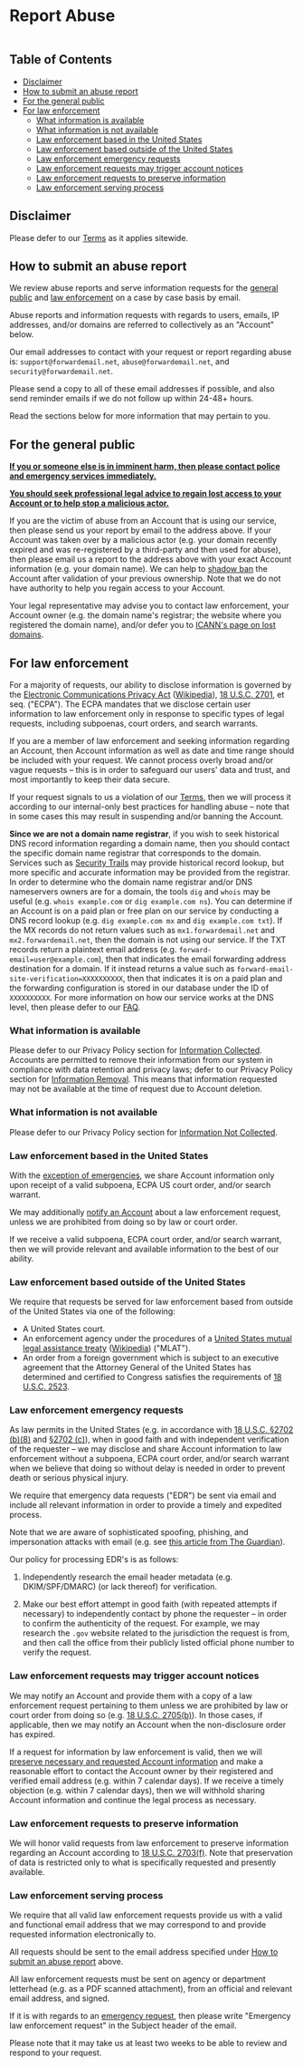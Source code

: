 # Report Abuse

<img loading="lazy" src="/img/articles/report-abuse.webp" alt="" class="rounded-lg" />


## Table of Contents

* [Disclaimer](#disclaimer)
* [How to submit an abuse report](#how-to-submit-an-abuse-report)
* [For the general public](#for-the-general-public)
* [For law enforcement](#for-law-enforcement)
  * [What information is available](#what-information-is-available)
  * [What information is not available](#what-information-is-not-available)
  * [Law enforcement based in the United States](#law-enforcement-based-in-the-united-states)
  * [Law enforcement based outside of the United States](#law-enforcement-based-outside-of-the-united-states)
  * [Law enforcement emergency requests](#law-enforcement-emergency-requests)
  * [Law enforcement requests may trigger account notices](#law-enforcement-requests-may-trigger-account-notices)
  * [Law enforcement requests to preserve information](#law-enforcement-requests-to-preserve-information)
  * [Law enforcement serving process](#law-enforcement-serving-process)


## Disclaimer

Please defer to our [Terms](/terms) as it applies sitewide.


## How to submit an abuse report

We review abuse reports and serve information requests for the [general public](#for-the-general-public) and [law enforcement](#for-law-enforcement) on a case by case basis by email.

Abuse reports and information requests with regards to users, emails, IP addresses, and/or domains are referred to collectively as an "Account" below.

Our email addresses to contact with your request or report regarding abuse is: `support@forwardemail.net`, `abuse@forwardemail.net`, and `security@forwardemail.net`.

Please send a copy to all of these email addresses if possible, and also send reminder emails if we do not follow up within 24-48+ hours.

Read the sections below for more information that may pertain to you.


## For the general public

<u>**If you or someone else is in imminent harm, then please contact police and emergency services immediately.**</u>

<u>**You should seek professional legal advice to regain lost access to your Account or to help stop a malicious actor.**</u>

If you are the victim of abuse from an Account that is using our service, then please send us your report by email to the address above.  If your Account was taken over by a malicious actor (e.g. your domain recently expired and was re-registered by a third-party and then used for abuse), then please email us a report to the address above with your exact Account information (e.g. your domain name).  We can help to [shadow ban](https://en.wikipedia.org/wiki/Shadow_banning) the Account after validation of your previous ownership.  Note that we do not have authority to help you regain access to your Account.

Your legal representative may advise you to contact law enforcement, your Account owner (e.g. the domain name's registrar; the website where you registered the domain name), and/or defer you to [ICANN's page on lost domains](https://www.icann.org/resources/pages/lost-domain-names).


## For law enforcement

For a majority of requests, our ability to disclose information is governed by the [Electronic Communications Privacy Act](https://bja.ojp.gov/program/it/privacy-civil-liberties/authorities/statutes/1285) ([Wikipedia](https://en.wikipedia.org/wiki/Electronic_Communications_Privacy_Act)), [18 U.S.C. 2701](https://www.govinfo.gov/link/uscode/18/2701), et seq. ("ECPA").  The ECPA mandates that we disclose certain user information to law enforcement only in response to specific types of legal requests, including subpoenas, court orders, and search warrants.

If you are a member of law enforcement and seeking information regarding an Account, then Account information as well as date and time range should be included with your request.  We cannot process overly broad and/or vague requests – this is in order to safeguard our users' data and trust, and most importantly to keep their data secure.

If your request signals to us a violation of our [Terms](/terms), then we will process it according to our internal-only best practices for handling abuse – note that in some cases this may result in suspending and/or banning the Account.

**Since we are not a domain name registrar**, if you wish to seek historical DNS record information regarding a domain name, then you should contact the specific domain name registrar that corresponds to the domain.  Services such as [Security Trails]() may provide historical record lookup, but more specific and accurate information may be provided from the registrar.  In order to determine who the domain name registrar and/or DNS nameservers owners are for a domain, the tools `dig` and `whois` may be useful (e.g. `whois example.com` or `dig example.com ns`).  You can determine if an Account is on a paid plan or free plan on our service by conducting a DNS record lookup (e.g. `dig example.com mx` and `dig example.com txt`).  If the MX records do not return values such as `mx1.forwardemail.net` and `mx2.forwardemail.net`, then the domain is not using our service.  If the TXT records return a plaintext email address (e.g. `forward-email=user@example.com`), then that indicates the email forwarding address destination for a domain.  If it instead returns a value such as `forward-email-site-verification=XXXXXXXXXX`, then that indicates it is on a paid plan and the forwarding configuration is stored in our database under the ID of `XXXXXXXXXX`.  For more information on how our service works at the DNS level, then please defer to our [FAQ](/faq).

### What information is available

Please defer to our Privacy Policy section for [Information Collected](/privacy#information-collected).  Accounts are permitted to remove their information from our system in compliance with data retention and privacy laws; defer to our Privacy Policy section for [Information Removal](/privacy#information-removal). This means that information requested may not be available at the time of request due to Account deletion.

### What information is not available

Please defer to our Privacy Policy section for [Information Not Collected](/privacy#information-not-collected).

### Law enforcement based in the United States

With the [exception of emergencies](#law-enforcement-emergency-requests), we share Account information only upon receipt of a valid subpoena, ECPA US court order, and/or search warrant.

We may additionally [notify an Account](#law-enforcement-requests-may-trigger-account-notices) about a law enforcement request, unless we are prohibited from doing so by law or court order.

If we receive a valid subpoena, ECPA court order, and/or search warrant, then we will provide relevant and available information to the best of our ability.

### Law enforcement based outside of the United States

We require that requests be served for law enforcement based from outside of the United States via one of the following:

* A United States court.
* An enforcement agency under the procedures of a [United States mutual legal assistance treaty](https://www.justice.gov/criminal-oia/file/1498806/download) ([Wikipedia](https://en.wikipedia.org/wiki/Mutual_legal_assistance_treaty)) ("MLAT").
* An order from a foreign government which  is subject to an executive agreement that the Attorney General of the United States has determined and certified to Congress satisfies the requirements of [18 U.S.C. 2523](https://www.govinfo.gov/link/uscode/18/2523).

### Law enforcement emergency requests

As law permits in the United States (e.g. in accordance with [18 U.S.C. §2702 (b)(8)](https://www.law.cornell.edu/uscode/text/18/2702#:\~:text=\(8\)to%20a%20governmental%20entity%2C%20if%20the%20provider%2C%20in%20good%20faith%2C%20believes%20that%20an%20emergency%20involving%20danger%20of%20death%20or%20serious%20physical%20injury%20to%20any%20person%20requires%20disclosure%20without%20delay%20of%20communications%20relating%20to%20the%20emergency%3B%20or) and [§2702 (c)](https://www.law.cornell.edu/uscode/text/18/2702#:\~:text=\(c\)Exceptions%20for%20Disclosure%20of%20Customer%20Records.%E2%80%94A%20provider%20described%20in%20subsection%20\(a\)%20may%20divulge%20a%20record%20or%20other%20information%20pertaining%20to%20a%20subscriber%20to%20or%20customer%20of%20such%20service%20\(not%20including%20the%20contents%20of%20communications%20covered%20by%20subsection%20\(a\)\(1\)%20or%20\(a\)\(2\)\)%E2%80%94)), when in good faith and with independent verification of the requester – we may disclose and share Account information to law enforcement without a subpoena, ECPA court order, and/or search warrant when we believe that doing so without delay is needed in order to prevent death or serious physical injury.

We require that emergency data requests ("EDR") be sent via email and include all relevant information in order to provide a timely and expedited process.

Note that we are aware of sophisticated spoofing, phishing, and impersonation attacks with email (e.g. see [this article from The Guardian](https://www.theguardian.com/technology/2022/apr/04/us-law-enforcement-agencies-access-your-data-apple-meta#:\~:text=A%20hack%20using%20a%20forged%20legal%20request%20that%20exposed%20consumer%20data%20collected%20by%20Apple%20and%20Meta%20shed%20light%20on%20the%20reach%20of%20the%20law)).

Our policy for processing EDR's is as follows:

1. Independently research the email header metadata (e.g. DKIM/SPF/DMARC) (or lack thereof) for verification.

2. Make our best effort attempt in good faith (with repeated attempts if necessary) to independently contact by phone the requester – in order to confirm the authenticity of the request.  For example, we may research the `.gov` website related to the jurisdiction the request is from, and then call the office from their publicly listed official phone number to verify the request.

### Law enforcement requests may trigger account notices

We may notify an Account and provide them with a copy of a law enforcement request pertaining to them unless we are prohibited by law or court order from doing so (e.g. [18 U.S.C. 2705(b)](https://www.govinfo.gov/link/uscode/18/2705)).  In those cases, if applicable, then we may notify an Account when the non-disclosure order has expired.

If a request for information by law enforcement is valid, then we will [preserve necessary and requested Account information](#law-enforcement-requests-to-preserve-information) and make a reasonable effort to contact the Account owner by their registered and verified email address (e.g. within 7 calendar days).  If we receive a timely objection (e.g. within 7 calendar days), then we will withhold sharing Account information and continue the legal process as necessary.

### Law enforcement requests to preserve information

We will honor valid requests from law enforcement to preserve information regarding an Account according to [18 U.S.C. 2703(f)](https://www.govinfo.gov/link/uscode/18/2703).  Note that preservation of data is restricted only to what is specifically requested and presently available.

### Law enforcement serving process

We require that all valid law enforcement requests provide us with a valid and functional email address that we may correspond to and provide requested information electronically to.

All requests should be sent to the email address specified under [How to submit an abuse report](#how-to-submit-an-abuse-report) above.

All law enforcement requests must be sent on agency or department letterhead (e.g. as a PDF scanned attachment), from an official and relevant email address, and signed.

If it is with regards to an [emergency request](#law-enforcement-emergency-requests), then please write "Emergency law enforcement request" in the Subject header of the email.

Please note that it may take us at least two weeks to be able to review and respond to your request.
